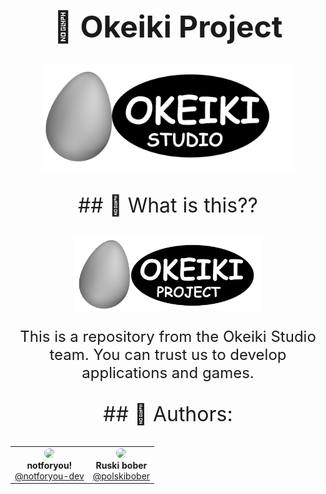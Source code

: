 <meta charset="UTF-8">
<h1 align="center" style="font-size: 48px">🥚 Okeiki Project</h1>

<p align="center">
    <img src="assets/OKEIKI_STUDIO.png" alt="Логотип проекта" width="400">
</p>

<p align="center" style="font-size: 32px">
  ## 🤨 What is this??
</p>

<p align="center">
    <img src="assets/OKEIKI_PROJECT.png" alt="Скриншот работы" width="300">
</p>

<p align="center" style="font-size: 24px;">
This is a repository from the Okeiki Studio team.
You can trust us to develop applications and games.
</p>

<p align="center" style="font-size: 32px">
  ## 🤝 Authors:
</p>

<table align="center">
  <tr>
    <td align="center">
      <img src="https://avatars.githubusercontent.com/u/177419722?s=400&u=ea5032ae64955f3fa916e024ec08436f5523aebc&v=4" width="100" style="border-radius: 50%"><br>
      <b>notforyou!</b><br>
      <a href="https://github.com/notforyou-dev">@notforyou-dev</a>
    </td>
    <td align="center">
      <img src="https://avatars.githubusercontent.com/u/194370947?v=4" width="100" style="border-radius: 50%"><br>
      <b>Ruski bober</b><br>
      <a href="https://github.com/polskibober">@polskibober</a>
    </td>
  </tr>
</table>

